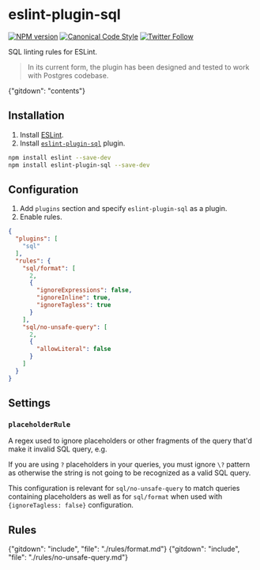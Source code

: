 # eslint-plugin-sql

[![NPM version](http://img.shields.io/npm/v/eslint-plugin-sql.svg?style=flat-square)](https://www.npmjs.org/package/eslint-plugin-sql)
[![Canonical Code Style](https://img.shields.io/badge/code%20style-canonical-blue.svg?style=flat-square)](https://github.com/gajus/canonical)
[![Twitter Follow](https://img.shields.io/twitter/follow/kuizinas.svg?style=social&label=Follow)](https://twitter.com/kuizinas)

SQL linting rules for ESLint.

> In its current form, the plugin has been designed and tested to work with Postgres codebase.

{"gitdown": "contents"}

## Installation

1. Install [ESLint](https://www.github.com/eslint/eslint).
1. Install [`eslint-plugin-sql`](https://github.com/gajus/eslint-plugin-sql) plugin.

<!-- -->

```sh
npm install eslint --save-dev
npm install eslint-plugin-sql --save-dev
```

## Configuration

1. Add `plugins` section and specify `eslint-plugin-sql` as a plugin.
1. Enable rules.

<!-- -->

```json
{
  "plugins": [
    "sql"
  ],
  "rules": {
    "sql/format": [
      2,
      {
        "ignoreExpressions": false,
        "ignoreInline": true,
        "ignoreTagless": true
      }
    ],
    "sql/no-unsafe-query": [
      2,
      {
        "allowLiteral": false
      }
    ]
  }
}

```

## Settings

### `placeholderRule`

A regex used to ignore placeholders or other fragments of the query that'd make it invalid SQL query, e.g.

If you are using `?` placeholders in your queries, you must ignore `\?` pattern as otherwise the string is not going to be recognized as a valid SQL query.

This configuration is relevant for `sql/no-unsafe-query` to match queries containing placeholders as well as for `sql/format` when used with `{ignoreTagless: false}` configuration.

## Rules

<!-- Rules are sorted alphabetically. -->

{"gitdown": "include", "file": "./rules/format.md"}
{"gitdown": "include", "file": "./rules/no-unsafe-query.md"}
